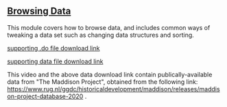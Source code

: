 ## [Browsing Data](https://pjakiela.github.io/stata/browsing.mp4)

This module covers how to browse data, and includes common ways of tweaking a data set such as changing data structures and sorting.

[supporting .do file download link](https://pjakiela.github.io/stata/browsing.do)

[supporting data file download link](https://pjakiela.github.io/stata/mpd2020.dta)

This video and the above data download link contain publically-available data from "The Maddison Project", obtained from the following link: https://www.rug.nl/ggdc/historicaldevelopment/maddison/releases/maddison-project-database-2020 .
